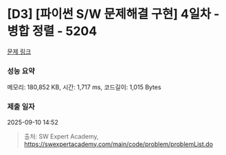 # [D3] [파이썬 S/W 문제해결 구현] 4일차 - 병합 정렬 - 5204 

[문제 링크](https://swexpertacademy.com/main/code/problem/problemDetail.do?contestProbId=AWT-Pu3acjYDFAVT) 

### 성능 요약

메모리: 180,852 KB, 시간: 1,717 ms, 코드길이: 1,015 Bytes

### 제출 일자

2025-09-10 14:52



> 출처: SW Expert Academy, https://swexpertacademy.com/main/code/problem/problemList.do